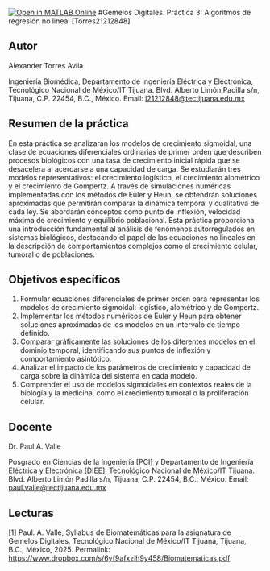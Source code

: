 [![Open in MATLAB Online](https://www.mathworks.com/images/responsive/global/open-in-matlab-online.svg)](https://matlab.mathworks.com/open/github/v1?repo=4l3xand3r-ia/Practica-3-algoritmos-de-regresi-n-no-lineal)
#Gemelos Digitales. Práctica 3: Algoritmos de regresión no lineal [Torres21212848]

## Autor
Alexander Torres Avila

Ingeniería Biomédica, Departamento de Ingeniería Eléctrica y Electrónica, Tecnológico Nacional de México/IT Tijuana. Blvd. Alberto Limón Padilla s/n, Tijuana, C.P. 22454, B.C., México. Email: l21212848@tectijuana.edu.mx

## Resumen de la práctica
En esta práctica se analizarán los modelos de crecimiento sigmoidal, una clase de ecuaciones diferenciales ordinarias de primer orden que describen procesos biológicos con una tasa de crecimiento inicial rápida que se desacelera al acercarse a una capacidad de carga. Se estudiarán tres modelos representativos: el crecimiento logístico, el crecimiento alométrico y el crecimiento de Gompertz. A través de simulaciones numéricas implementadas con los métodos de Euler y Heun, se obtendrán soluciones aproximadas que permitirán comparar la dinámica temporal y cualitativa de cada ley. Se abordarán conceptos como punto de inflexión, velocidad máxima de crecimiento y equilibrio poblacional. Esta práctica proporciona una introducción fundamental al análisis de fenómenos autorregulados en sistemas biológicos, destacando el papel de las ecuaciones no lineales en la descripción de comportamientos complejos como el crecimiento celular, tumoral o de poblaciones.

## Objetivos específicos
1. Formular ecuaciones diferenciales de primer orden para representar los modelos de crecimiento sigmoidal: logístico, alométrico y de Gompertz.
2. Implementar los métodos numéricos de Euler y Heun para obtener soluciones aproximadas de los modelos en un intervalo de tiempo definido.
3. Comparar gráficamente las soluciones de los diferentes modelos en el dominio temporal, identificando sus puntos de inflexión y comportamiento asintótico.
4. Analizar el impacto de los parámetros de crecimiento y capacidad de carga sobre la dinámica del sistema en cada modelo.
5. Comprender el uso de modelos sigmoidales en contextos reales de la biología y la medicina, como el crecimiento tumoral o la proliferación celular.

## Docente
Dr. Paul A. Valle

Posgrado en Ciencias de la Ingeniería [PCI] y Departamento de Ingeniería Eléctrica y Electrónica [DIEE], Tecnológico Nacional de México/IT Tijuana. Blvd. Alberto Limón Padilla s/n, Tijuana, C.P. 22454, B.C., México. Email: paul.valle@tectijuana.edu.mx

## Lecturas
[1] Paul. A. Valle, Syllabus de Biomatemáticas para la asignatura de Gemelos Digitales, Tecnológico Nacional de México/IT Tijuana, Tijuana, B.C., México, 2025. Permalink: https://www.dropbox.com/s/6yf9afxzih9y458/Biomatematicas.pdf
